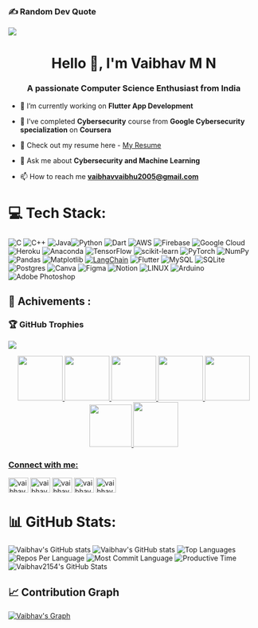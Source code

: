 ### ✍️ Random Dev Quote
![](https://quotes-github-readme.vercel.app/api?type=horizontal&theme=radical)

<h1 align="center">Hello 👋, I'm Vaibhav M N</h1>
<h3 align="center">A passionate Computer Science Enthusiast from India</h3>

- 🔭 I’m currently working on **Flutter App Development**

- 🌱 I’ve completed **Cybersecurity** course from **Google Cybersecurity specialization** on **Coursera**
  
-  📑 Check out my resume here - [My Resume](https://drive.google.com/file/d/1eaXr1S-7nZONYJFIvz9fD5xXaGsC5jk3/view?usp=sharing)
- 💬 Ask me about **Cybersecurity and Machine Learning**

- 📫 How to reach me **vaibhavvaibhu2005@gmail.com**
# 💻 Tech Stack:
###
![C](https://img.shields.io/badge/c-%2300599C.svg?style=flat&logo=c&logoColor=white) ![C++](https://img.shields.io/badge/c++-%2300599C.svg?style=flat&logo=c%2B%2B&logoColor=white) ![Java](https://img.shields.io/badge/java-%23ED8B00.svg?style=flat&logo=openjdk&logoColor=white)![Python](https://img.shields.io/badge/python-3670A0?style=flat&logo=python&logoColor=ffdd54)  ![Dart](https://img.shields.io/badge/dart-%230175C2.svg?style=flat&logo=dart&logoColor=white) ![AWS](https://img.shields.io/badge/AWS-%23FF9900.svg?style=flat&logo=amazon-aws&logoColor=white) ![Firebase](https://img.shields.io/badge/firebase-%23039BE5.svg?style=flat&logo=firebase) ![Google Cloud](https://img.shields.io/badge/Google%20Cloud-%234285F4.svg?style=flat&logo=google-cloud&logoColor=white)  ![Heroku](https://img.shields.io/badge/heroku-%23430098.svg?style=flat&logo=heroku&logoColor=white) ![Anaconda](https://img.shields.io/badge/Anaconda-%2344A833.svg?style=flat&logo=anaconda&logoColor=white) ![TensorFlow](https://img.shields.io/badge/TensorFlow-%23FF6F00.svg?style=flat&logo=TensorFlow&logoColor=white) ![scikit-learn](https://img.shields.io/badge/scikit--learn-%23F7931E.svg?style=flat&logo=scikit-learn&logoColor=white) ![PyTorch](https://img.shields.io/badge/PyTorch-%23EE4C2C.svg?style=flat&logo=PyTorch&logoColor=white) ![NumPy](https://img.shields.io/badge/numpy-%23013243.svg?style=flat&logo=numpy&logoColor=white) ![Pandas](https://img.shields.io/badge/pandas-%23150458.svg?style=flat&logo=pandas&logoColor=white) ![Matplotlib](https://img.shields.io/badge/Matplotlib-%23ffffff.svg?style=flat&logo=Matplotlib&logoColor=black)
<a href="https://python.langchain.com/"><img src="https://img.shields.io/badge/LangChain-1E90FF?style=flat&logo=chainlink&logoColor=white" alt="LangChain" /></a>
  ![Flutter](https://img.shields.io/badge/Flutter-%2302569B.svg?style=flat&logo=Flutter&logoColor=white) ![MySQL](https://img.shields.io/badge/mysql-%2300f.svg?style=flat&logo=mysql&logoColor=white) ![SQLite](https://img.shields.io/badge/sqlite-%2307405e.svg?style=flat&logo=sqlite&logoColor=white) ![Postgres](https://img.shields.io/badge/postgres-%23316192.svg?style=flat&logo=postgresql&logoColor=white) ![Canva](https://img.shields.io/badge/Canva-%2300C4CC.svg?style=flat&logo=Canva&logoColor=white) 	![Figma](https://img.shields.io/badge/figma-%23F24E1E.svg?style=flat&logo=figma&logoColor=white) ![Notion](https://img.shields.io/badge/Notion-%23000000.svg?style=flat&logo=notion&logoColor=white) ![LINUX](https://img.shields.io/badge/Linux-FCC624?style=flat&logo=linux&logoColor=black) ![Arduino](https://img.shields.io/badge/-Arduino-00979D?style=flat&logo=Arduino&logoColor=white) ![Adobe Photoshop](https://img.shields.io/badge/adobe%20photoshop-%2331A8FF.svg?style=flat&logo=adobe%20photoshop&logoColor=white)


## 🏅 Achivements :
### 🏆 GitHub Trophies
![](https://github-profile-trophy.vercel.app/?username=Vaibhav2154&theme=monokai&no-frame=false&no-bg=true&margin-w=4)

<div style='display:flex; align-items:center; gap: 10px;' align='center'><a href="https://gssoc.girlscript.tech/leaderboard">
<img src="https://raw.githubusercontent.com/GSSoC24/Postman-Challenge/main/docs/assets/5.png" width="90px" height="90px" />
<img src="https://raw.githubusercontent.com/GSSoC24/Postman-Challenge/main/docs/assets/4.png" width="90px" height="90px" />
<img src="https://raw.githubusercontent.com/GSSoC24/Postman-Challenge/main/docs/assets/3.png" width="90px" height="90px" />
<img src="https://raw.githubusercontent.com/GSSoC24/Postman-Challenge/main/docs/assets/2.png" width="90px" height="90px" />
<img src="https://raw.githubusercontent.com/GSSoC24/Postman-Challenge/main/docs/assets/1.png" width="90px" height="90px" />
<img src="https://raw.githubusercontent.com/GSSoC24/Hack-Web3Conf/refs/heads/main/assets/Hack-Web3Conf%202024%20Badge%20(2).png" width="85px" height="85px" />
<img src="https://raw.githubusercontent.com/GSSoC24/Postman-Challenge/main/docs/assets/Postman%20White.png" width="90px" height="90px" />


</div>
<h3 align="left">Connect with me:</h3>
<p align="left">
<a href="https://linkedin.com/in/vaibhav m n" target="blank"><img align="center" src="https://raw.githubusercontent.com/rahuldkjain/github-profile-readme-generator/master/src/images/icons/Social/linked-in-alt.svg" alt="vaibhav m n" height="30" width="40" /></a>
<a href="https://twitter.com/vaibhavmn2154" target="blank"><img align="center" src="https://raw.githubusercontent.com/rahuldkjain/github-profile-readme-generator/master/src/images/icons/Social/twitter.svg" alt="vaibhavmn2154" height="30" width="40" /></a>
<a href="https://www.hackerrank.com/vaibhav m n" target="blank"><img align="center" src="https://raw.githubusercontent.com/rahuldkjain/github-profile-readme-generator/master/src/images/icons/Social/hackerrank.svg" alt="vaibhav m n" height="30" width="40" /></a>
<a href="https://www.leetcode.com/vaibhav2154" target="blank"><img align="center" src="https://raw.githubusercontent.com/rahuldkjain/github-profile-readme-generator/master/src/images/icons/Social/leet-code.svg" alt="vaibhav2154" height="30" width="40" /></a>
<a href="https://auth.geeksforgeeks.org/user/vaibhavvalhev" target="blank"><img align="center" src="https://raw.githubusercontent.com/rahuldkjain/github-profile-readme-generator/master/src/images/icons/Social/geeks-for-geeks.svg" alt="vaibhavvalhev" height="30" width="40" /></a>
</p>
  

  
# 📊 GitHub Stats:

![Vaibhav's GitHub stats](https://github-readme-streak-stats.herokuapp.com/?user=Vaibhav2154&theme=radical&hide_border=true)
![Vaibhav's GitHub stats](https://github-readme-stats.vercel.app/api?username=Vaibhav2154&theme=radical&hide_border=true&include_all_commits=false&count_private=true)
![Top Languages](https://github-readme-stats.vercel.app/api/top-langs/?username=Vaibhav2154&theme=radical&hide_border=true&include_all_commits=false&count_private=true&layout=compact)
![Repos Per Language](http://github-profile-summary-cards.vercel.app/api/cards/repos-per-language?username=Vaibhav2154&theme=radical)
![Most Commit Language](http://github-profile-summary-cards.vercel.app/api/cards/most-commit-language?username=Vaibhav2154&theme=radical)
![Productive Time](http://github-profile-summary-cards.vercel.app/api/cards/productive-time?username=Vaibhav2154&theme=radical&utcOffset=8)
<img src="https://github-readme-stats.vercel.app/api/top-langs/?username=Vaibhav2154&theme=radical&show_icons=true&hide_border=true&layout=compact" alt="Vaibhav2154's GitHub Stats" />

</p>

## 📈 Contribution Graph

[![Vaibhav's Graph](https://github-readme-activity-graph.vercel.app/graph?username=Vaibhav2154&theme=react-dark&area=true)](https://github.com/ashutosh00710/github-readme-activity-graph)

<br>
